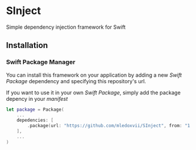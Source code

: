 # SInject
Simple dependency injection framework for Swift

## Installation

### Swift Package Manager

You can install this framework on your application by adding a new _Swift Package_ dependency and specifying this repository's url.

If you want to use it in your own _Swift Package_, simply add the package depency in your _manifest_

```swift
let package = Package(
    ...
    depedencies: [
        .package(url: "https://github.com/mledoxvii/SInject", from: "1.0.0"),
    ],
    ...
)
```
